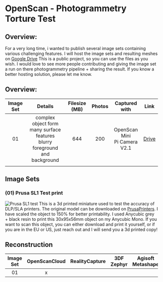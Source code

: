 # OpenScan - Photogrammetry Torture Test

## Overview:

For a very long time, i wanted to publish several  image sets containing various challenging features. I will host the image sets and resulting meshes on [Google Drive](https://drive.google.com/drive/folders/17gwZCjs7iHAg9MYrOH1vxBhsXcBB6EWp?usp=sharing)
This is a public project, so you can use the files as you wish. I would love to see more people contributing and giving the image set a run on there photogrammetry pipeline + sharing the result.
If you know a better hosting solution, please let me know.



## Overview:

|Image Set|Details|Filesize (MB)|Photos|Captured with|Link|
|:---:|:---:|:---:|:---:|:---:|:---:|
|01|complex object form<br />many surface features<br />blurry foreground and background|644|200|OpenScan Mini<br />Pi Camera V2.1|[Drive](https://drive.google.com/drive/folders/15zAvuZRO3YX1WXOl7bdb167kNNcqVpso?usp=sharing)|
| | | | | | |

## Image Sets
### (01) Prusa SL1 Test print
![Prusa SL1 test](https://i.imgur.com/IFdjokH.jpg)
This is a 3d printed miniature used to test the accuracy of DLP/SLA printers. The original model can be downloaded on [PrusaPrinters](https://www.prusaprinters.org/prints/5375). I have scaled the object to 150% for better printability. I used Anycubic grey + black resin to print this 30x95x56mm object on my Anycubic Mono. If you want to scan this object, you can either download and print it yourself, or if you are in the EU or US, just reach out and I will send you a 3d printed copy!



## Reconstruction

|Image Set|OpenScanCloud|RealityCapture|3DF Zephyr|Agisoft Metashape|Meshroom|VisualSFM|Regard3D|
|:---:|:---:|:---:|:---:|:---:|:---:|:---:|:---:|
|01 |x | | | | | | |
